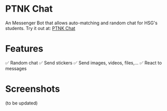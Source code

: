 # PTNK Chat
An Messenger Bot that allows auto-matching and random chat for HSG's students.
Try it out at: [PTNK Chat](https://m.me/ptnk.chat.2)

# Features
✅ Random chat
✅ Send stickers
✅ Send images, videos, files,...
✅ React to messages

# Screenshots
(to be updated)
